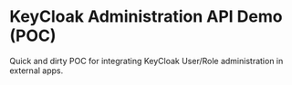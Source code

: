 # KeyCloak Administration API Demo (POC)

Quick and dirty POC for integrating KeyCloak User/Role administration in external apps.
